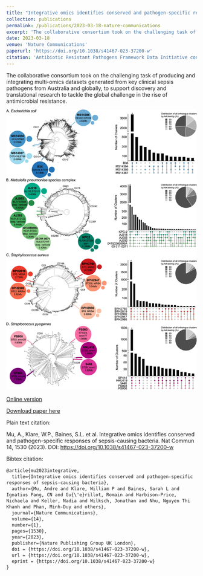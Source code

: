 ```yaml
---
title: "Integrative omics identifies conserved and pathogen-specific responses of sepsis-causing bacteria"
collection: publications
permalink: /publications/2023-03-18-nature-communications
excerpt: 'The collaborative consortium took on the challenging task of producing and integrating multi-omics datasets generated from key clinical sepsis pathogens from Australia and globally, to support discovery and translational research to tackle the global challenge in the rise of antimicrobial resistance.'
date: 2023-03-18
venue: 'Nature Communications'
paperurl: 'https://doi.org/10.1038/s41467-023-37200-w'
citation: 'Antibiotic Resistant Pathogens Framework Data Initiative consortium; Integrative omics identifies conserved and pathogen-specific responses of sepsis-causing bacteria; Nature Communications 14, 1530 (2023). DOI: https://doi.org/10.1038/s41467-023-37200-w'
---
```

The collaborative consortium took on the challenging task of producing and integrating multi-omics datasets generated from key clinical sepsis pathogens from Australia and globally, to support discovery and translational research to tackle the global challenge in the rise of antimicrobial resistance.

![](../files/natcomms_bpa_sepsis.png)

[Online version](https://doi.org/10.1038/s41467-023-37200-w)

[Download paper here](http://tyronechen.github.io/files/natcomms_bpa_sepsis.pdf)

Plain text citation:

Mu, A., Klare, W.P., Baines, S.L. et al. Integrative omics identifies conserved and pathogen-specific responses of sepsis-causing bacteria. Nat Commun 14, 1530 (2023). DOI: https://doi.org/10.1038/s41467-023-37200-w

Bibtex citation:
```
@article{mu2023integrative,
  title={Integrative omics identifies conserved and pathogen-specific responses of sepsis-causing bacteria},
  author={Mu, Andre and Klare, William P and Baines, Sarah L and Ignatius Pang, CN and Gu{\'e}rillot, Romain and Harbison-Price, Nichaela and Keller, Nadia and Wilksch, Jonathan and Nhu, Nguyen Thi Khanh and Phan, Minh-Duy and others},
  journal={Nature Communications},
  volume={14},
  number={1},
  pages={1530},
  year={2023},
  publisher={Nature Publishing Group UK London},
  doi = {https://doi.org/10.1038/s41467-023-37200-w},
  url = {https://doi.org/10.1038/s41467-023-37200-w},
  eprint = {https://doi.org/10.1038/s41467-023-37200-w}
}
```
